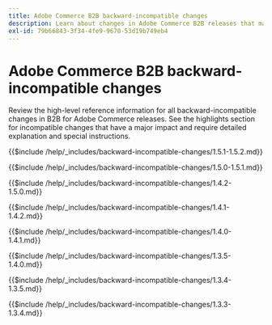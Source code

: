 ```yaml
---
title: Adobe Commerce B2B backward-incompatible changes
description: Learn about changes in Adobe Commerce B2B releases that may require you to update your custom code.
exl-id: 79b66843-3f34-4fe9-9670-53d19b749eb4
---
```

# Adobe Commerce B2B backward-incompatible changes

Review the high-level reference information for all backward-incompatible changes in B2B for Adobe Commerce releases. See the highlights section for incompatible changes that have a major impact and require detailed explanation and special instructions.

{{$include /help/_includes/backward-incompatible-changes/1.5.1-1.5.2.md}}

{{$include /help/_includes/backward-incompatible-changes/1.5.0-1.5.1.md}}

{{$include /help/_includes/backward-incompatible-changes/1.4.2-1.5.0.md}}

{{$include /help/_includes/backward-incompatible-changes/1.4.1-1.4.2.md}}

{{$include /help/_includes/backward-incompatible-changes/1.4.0-1.4.1.md}}

{{$include /help/_includes/backward-incompatible-changes/1.3.5-1.4.0.md}}

{{$include /help/_includes/backward-incompatible-changes/1.3.4-1.3.5.md}}

{{$include /help/_includes/backward-incompatible-changes/1.3.3-1.3.4.md}}

<!-- Last updated from includes: 2025-04-29 22:23:23 -->
